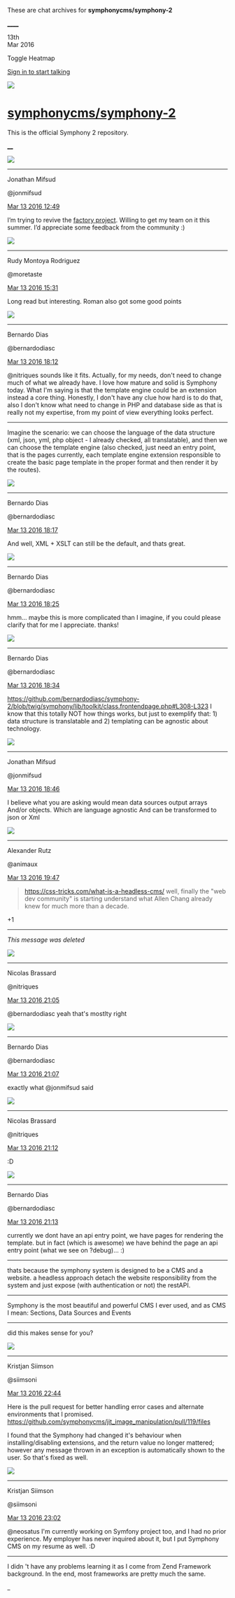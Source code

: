 These are chat archives for **symphonycms/symphony-2**

[__](/symphonycms/symphony-2/archives/2016/03/14)[__](/symphonycms/symphony-2/archives/2016/03/12)

13th  
Mar 2016

Toggle Heatmap

[Sign in to start talking](/login?action=login&button=archive-login)

![](https://avatars-02.gitter.im/group/iv/3/57542c45c43b8c601977197e?s=48)

#  [symphonycms/symphony-2](/symphonycms/symphony-2)

This is the official Symphony 2 repository.

[ __](/orgs/symphonycms/rooms "More symphonycms rooms")

![](https://avatars1.githubusercontent.com/u/859775?v=3&s=30)

____

Jonathan Mifsud

@jonmifsud

[Mar 13 2016
12:49](https://gitter.im/symphonycms/symphony-2?at=56e561e20055f8f35a82baf4)

I’m trying to revive the [factory
project](http://www.getsymphony.com/discuss/thread/111791/1/). Willing to get
my team on it this summer. I’d appreciate some feedback from the community :)

![](https://avatars2.githubusercontent.com/u/857982?v=3&s=30)

____

Rudy Montoya Rodriguez

@moretaste

[Mar 13 2016
15:31](https://gitter.im/symphonycms/symphony-2?at=56e587db0055f8f35a82bf8f)

Long read but interesting. Roman also got some good points

![](https://avatars1.githubusercontent.com/u/131859?v=3&s=30)

____

Bernardo Dias

@bernardodiasc

[Mar 13 2016
18:12](https://gitter.im/symphonycms/symphony-2?at=56e5ad7089dd3cce10060eeb)

@nitriques sounds like it fits. Actually, for my needs, don't need to change
much of what we already have. I love how mature and solid is Symphony today.
What I'm saying is that the template engine could be an extension instead a
core thing. Honestly, I don't have any clue how hard is to do that, also I
don't know what need to change in PHP and database side as that is really not
my expertise, from my point of view everything looks perfect.

____

Imagine the scenario: we can choose the language of the data structure (xml,
json, yml, php object - I already checked, all translatable), and then we can
choose the template engine (also checked, just need an entry point, that is
the pages currently, each template engine extension responsible to create the
basic page template in the proper format and then render it by the routes).

![](https://avatars1.githubusercontent.com/u/131859?v=3&s=30)

____

Bernardo Dias

@bernardodiasc

[Mar 13 2016
18:17](https://gitter.im/symphonycms/symphony-2?at=56e5aeab9f24605773d7c025)

And well, XML + XSLT can still be the default, and thats great.

![](https://avatars1.githubusercontent.com/u/131859?v=3&s=30)

____

Bernardo Dias

@bernardodiasc

[Mar 13 2016
18:25](https://gitter.im/symphonycms/symphony-2?at=56e5b07c3194fbd11096a64a)

hmm... maybe this is more complicated than I imagine, if you could please
clarify that for me I appreciate. thanks!

![](https://avatars1.githubusercontent.com/u/131859?v=3&s=30)

____

Bernardo Dias

@bernardodiasc

[Mar 13 2016
18:34](https://gitter.im/symphonycms/symphony-2?at=56e5b2af6fde057c26865992)

<https://github.com/bernardodiasc/symphony-2/blob/twig/symphony/lib/toolkit/class.frontendpage.php#L308-L323>
I know that this totally NOT how things works, but just to exemplify that: 1)
data structure is translatable and 2) templating can be agnostic about
technology.

![](https://avatars1.githubusercontent.com/u/859775?v=3&s=30)

____

Jonathan Mifsud

@jonmifsud

[Mar 13 2016
18:46](https://gitter.im/symphonycms/symphony-2?at=56e5b58c9f24605773d7c176)

I believe what you are asking would mean data sources output arrays And/or
objects. Which are language agnostic And can be transformed to json or Xml

![](https://avatars2.githubusercontent.com/u/446874?v=3&s=30)

____

Alexander Rutz

@animaux

[Mar 13 2016
19:47](https://gitter.im/symphonycms/symphony-2?at=56e5c3c289dd3cce1006138e)

> <https://css-tricks.com/what-is-a-headless-cms/> well, finally the "web dev
community" is starting understand what Allen Chang already knew for much more
than a decade.

+1

____

_This message was deleted_

![](https://avatars1.githubusercontent.com/u/771169?v=3&s=30)

____

Nicolas Brassard

@nitriques

[Mar 13 2016
21:05](https://gitter.im/symphonycms/symphony-2?at=56e5d6110055f8f35a82ce5f)

@bernardodiasc yeah that's mostlty right

![](https://avatars1.githubusercontent.com/u/131859?v=3&s=30)

____

Bernardo Dias

@bernardodiasc

[Mar 13 2016
21:07](https://gitter.im/symphonycms/symphony-2?at=56e5d6999f24605773d7c866)

exactly what @jonmifsud said

![](https://avatars1.githubusercontent.com/u/771169?v=3&s=30)

____

Nicolas Brassard

@nitriques

[Mar 13 2016
21:12](https://gitter.im/symphonycms/symphony-2?at=56e5d7d111a3dbf55acb9b1f)

:D

![](https://avatars1.githubusercontent.com/u/131859?v=3&s=30)

____

Bernardo Dias

@bernardodiasc

[Mar 13 2016
21:13](https://gitter.im/symphonycms/symphony-2?at=56e5d80c618c335373eb752c)

currently we dont have an api entry point, we have pages for rendering the
template. but in fact (which is awesome) we have behind the page an api entry
point (what we see on ?debug)... :)

____

thats because the symphony system is designed to be a CMS and a website. a
headless approach detach the website responsibility from the system and just
expose (with authentication or not) the restAPI.

____

Symphony is the most beautiful and powerful CMS I ever used, and as CMS I
mean: Sections, Data Sources and Events

____

did this makes sense for you?

![](https://avatars2.githubusercontent.com/u/1738636?v=3&s=30)

____

Kristjan Siimson

@siimsoni

[Mar 13 2016
22:44](https://gitter.im/symphonycms/symphony-2?at=56e5ed456fde057c268665a2)

Here is the pull request for better handling error cases and alternate
environments that I promised.  
<https://github.com/symphonycms/jit_image_manipulation/pull/119/files>

I found that the Symphony had changed it's behaviour when installing/disabling
extensions, and the return value no longer mattered; however any message
thrown in an exception is automatically shown to the user. So that's fixed as
well.

![](https://avatars2.githubusercontent.com/u/1738636?v=3&s=30)

____

Kristjan Siimson

@siimsoni

[Mar 13 2016
23:02](https://gitter.im/symphonycms/symphony-2?at=56e5f1a23194fbd11096b2ea)

@neosatus I'm currently working on Symfony project too, and I had no prior
experience. My employer has never inquired about it, but I put Symphony CMS on
my resume as well. :D

____

I didn 't have any problems learning it as I come from Zend Framework
background. In the end, most frameworks are pretty much the same.

_

